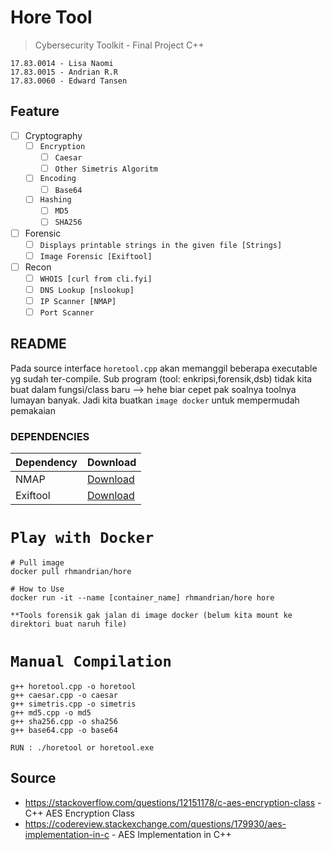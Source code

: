 # Hore Tool 
> Cybersecurity Toolkit - Final Project C++
```
17.83.0014 - Lisa Naomi
17.83.0015 - Andrian R.R
17.83.0060 - Edward Tansen
```

## Feature
- [ ] Cryptography
    - [ ] `Encryption`
        - [ ] `Caesar`
        - [ ] `Other Simetris Algoritm`
    - [ ] `Encoding` 
        - [ ] `Base64`
    - [ ] `Hashing` 
        - [ ] `MD5`
        - [ ] `SHA256`
- [ ] Forensic
    - [ ] `Displays printable strings in the given file [Strings]`
    - [ ] `Image Forensic [Exiftool]`
- [ ] Recon
    - [ ] `WHOIS [curl from cli.fyi]` 
    - [ ] `DNS Lookup [nslookup]`
    - [ ] `IP Scanner [NMAP]`
    - [ ] `Port Scanner`

## README
Pada source interface `horetool.cpp` akan memanggil beberapa executable yg sudah ter-compile. Sub program (tool: enkripsi,forensik,dsb) tidak kita buat dalam fungsi/class baru --> hehe biar cepet pak soalnya toolnya lumayan banyak.
Jadi kita buatkan `image docker` untuk mempermudah pemakaian

### DEPENDENCIES
Dependency  |  Download
----  |  ----
NMAP | [Download](https://nmap.org/download.html) 
Exiftool | [Download](https://www.sno.phy.queensu.ca/~phil/exiftool/) 

# `Play with Docker`

```
# Pull image
docker pull rhmandrian/hore

# How to Use
docker run -it --name [container_name] rhmandrian/hore hore

**Tools forensik gak jalan di image docker (belum kita mount ke direktori buat naruh file)
```

# `Manual Compilation`

```
g++ horetool.cpp -o horetool
g++ caesar.cpp -o caesar
g++ simetris.cpp -o simetris
g++ md5.cpp -o md5
g++ sha256.cpp -o sha256
g++ base64.cpp -o base64

RUN : ./horetool or horetool.exe
```

## Source
* https://stackoverflow.com/questions/12151178/c-aes-encryption-class - C++ AES Encryption Class 
* https://codereview.stackexchange.com/questions/179930/aes-implementation-in-c - AES Implementation in C++
